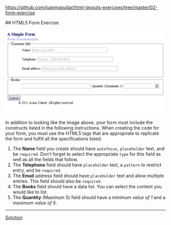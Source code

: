 

https://github.com/juanmaguitar/html-layouts-exercises/tree/master/02-form-exercise

## HTML5 Form Exercise

![form](img/form_page.jpg)

In addition to looking like the image above, your form must include the constructs listed in the following instructions. When creating the code for your form, you must use the HTML5 tags that are appropriate to replicate the form and fulfill all the specifications listed.

1. The **Name** field you create should have `autofocus`, `placeholder` text, and be `required`. Don't forget to select the appropriate `type` for this field as well as all the fields that follow.
1. The **Telephone** field should have `placeholder` text, a `pattern` to restrict entry, and be `required`.
1. The **Email** address field should have `placeholder` text and allow multiple entries. This field should also be `required`.
1. The **Books** field should have a data list. You can select the content you would like to list.
1. The **Quantity** (Maximum 5) field should have a _minimum value of 1_ and a _maximum value of 5_.

---
[Solution](exercises.html)
